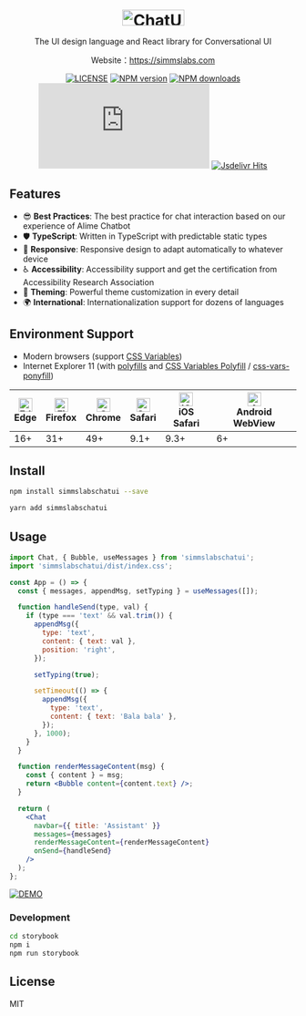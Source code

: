 <h1 align="center">
  <a href="https://simmslabs.com/">
    <img width="109" height="28" src="https://gensys.simmslabs.com/favicon.png" alt="ChatUI">
  </a>
</h1>

<p align="center">The UI design language and React library for Conversational UI</p>

<p align="center">Website：<a href="https://simmslabs.com/" target="_blank">https://simmslabs.com</a></p>

<div align="center">

[![LICENSE](https://img.shields.io/npm/l/simmslabschatui?style=flat-square)](https://github.com/alibaba/ChatUI/blob/master/LICENSE)
[![NPM version](https://img.shields.io/npm/v/simmslabschatui?style=flat-square)](https://www.npmjs.com/package/simmslabschatui)
[![NPM downloads](https://img.shields.io/npm/dm/simmslabschatui?style=flat-square)](https://www.npmjs.com/package/simmslabschatui)
[![Gzip Size](https://img.badgesize.io/https://unpkg.com/simmslabschatui@0.1.0/dist/index.js?compression=gzip)](https://unpkg.com/simmslabschatui@0.1.0/dist/index.js)
[![Jsdelivr Hits](https://img.shields.io/jsdelivr/npm/hm/simmslabschatui?style=flat-square)](https://cdn.jsdelivr.net/npm/simmslabschatui)

</div>

<!-- <p align="center">
  <img width="750" src="https://gw.alicdn.com/tfs/TB1WTl.lQ9l0K4jSZFKXXXFjpXa-1500-833.jpg">
</p> -->

## Features

- 😎 **Best Practices**: The best practice for chat interaction based on our experience of Alime Chatbot
- 🛡 **TypeScript**: Written in TypeScript with predictable static types
- 📱 **Responsive**: Responsive design to adapt automatically to whatever device
- ♿ **Accessibility**: Accessibility support and get the certification from Accessibility Research Association
- 🎨 **Theming**: Powerful theme customization in every detail
- 🌍 **International**: Internationalization support for dozens of languages

## Environment Support

- Modern browsers (support [CSS Variables](https://caniuse.com/css-variables))
- Internet Explorer 11 (with [polyfills](https://stackoverflow.com/questions/57020976/polyfills-in-2019-for-ie11) and [CSS Variables Polyfill](https://github.com/nuxodin/ie11CustomProperties) / [css-vars-ponyfill](https://github.com/jhildenbiddle/css-vars-ponyfill))

| <img src="https://raw.githubusercontent.com/alrra/browser-logos/master/src/edge/edge_48x48.png" alt="Edge" width="24px" height="24px" /><br>Edge | <img src="https://raw.githubusercontent.com/alrra/browser-logos/master/src/firefox/firefox_48x48.png" alt="Firefox" width="24px" height="24px" /><br>Firefox | <img src="https://raw.githubusercontent.com/alrra/browser-logos/master/src/chrome/chrome_48x48.png" alt="Chrome" width="24px" height="24px" /><br>Chrome | <img src="https://raw.githubusercontent.com/alrra/browser-logos/master/src/safari/safari_48x48.png" alt="Safari" width="24px" height="24px" /><br>Safari | <img src="https://raw.githubusercontent.com/alrra/browser-logos/master/src/safari-ios/safari-ios_48x48.png" alt="iOS Safari" width="24px" height="24px" /><br>iOS Safari | <img src="https://raw.githubusercontent.com/alrra/browser-logos/master/src/android-webview/android-webview_48x48.png" alt="Android WebView" width="24px" height="24px" /><br>Android WebView |
| --- | --- | --- | --- | --- | --- |
| 16+ | 31+ | 49+ | 9.1+ | 9.3+ | 6+ |

## Install

```bash
npm install simmslabschatui --save
```

```bash
yarn add simmslabschatui
```

## Usage

```jsx
import Chat, { Bubble, useMessages } from 'simmslabschatui';
import 'simmslabschatui/dist/index.css';

const App = () => {
  const { messages, appendMsg, setTyping } = useMessages([]);

  function handleSend(type, val) {
    if (type === 'text' && val.trim()) {
      appendMsg({
        type: 'text',
        content: { text: val },
        position: 'right',
      });

      setTyping(true);

      setTimeout(() => {
        appendMsg({
          type: 'text',
          content: { text: 'Bala bala' },
        });
      }, 1000);
    }
  }

  function renderMessageContent(msg) {
    const { content } = msg;
    return <Bubble content={content.text} />;
  }

  return (
    <Chat
      navbar={{ title: 'Assistant' }}
      messages={messages}
      renderMessageContent={renderMessageContent}
      onSend={handleSend}
    />
  );
};
```

[![DEMO](https://codesandbox.io/static/img/play-codesandbox.svg)](https://codesandbox.io/s/chatui-demo-o6n3z?fontsize=14&hidenavigation=1&theme=dark)

### Development

```bash
cd storybook
npm i
npm run storybook
```
<!-- 
## Theme

Visit [Customize Theme](https://chatui.io/docs/customize-theme) for detail -->

<!-- ## Internationalization

Visit [i18n](https://chatui.io/docs/i18n) for detail -->

<!-- ## Discussion -->
<!-- 
<img width="400" height="515" src="https://img.alicdn.com/imgextra/i2/O1CN01yO0rNg1ZDKHKIulc8_!!6000000003160-0-tps-828-1068.jpg"> -->

## License

MIT
